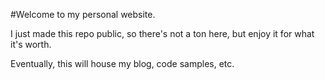 #Welcome to my personal website.

I just made this repo public, so there's not a ton here, but enjoy it for what it's worth.

Eventually, this will house my blog, code samples, etc.

